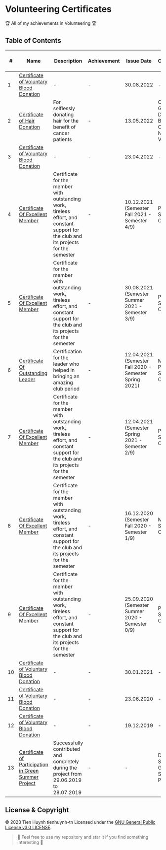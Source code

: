 # Volunteering Certificates

:trophy: All of my achievements in Volunteering :trophy:

## Table of Contents
#| Name | Description | Achievement | Issue Date | Issuing Organization - Issuer
-| ---- | ----------- | ----------- | ---------- | -----------------------------
1| [Certificate of Voluntary Blood Donation](https://raw.githubusercontent.com/tienhuynh-tn/awards/main/3-volunteer/voluntary-blood-donation-2022-2.jpg) | - | - | 30.08.2022 | -
2| [Certificate of Hair Donation](https://raw.githubusercontent.com/tienhuynh-tn/awards/main/3-volunteer/hair-donation-2022.jpg) | For selflessly donating hair for the benefit of cancer patients | - | 13.05.2022 | Cofounder & General Director of Breast Cancer Network Vietnam
3| [Certificate of Voluntary Blood Donation](https://raw.githubusercontent.com/tienhuynh-tn/awards/main/3-volunteer/voluntary-blood-donation-2022-1.jpg) | - | - | 23.04.2022 | -
4| [Certificate Of Excellent Member](https://raw.githubusercontent.com/tienhuynh-tn/awards/main/3-volunteer/siti-excell-mem-2021-fall.png) | Certificate for the member with outstanding work, tireless effort, and constant support for the club and its projects for the semester | - | 10.12.2021 (Semester Fall 2021 - Semester 4/9)  | President of SiTiGroup Club
5| [Certificate Of Excellent Member](https://raw.githubusercontent.com/tienhuynh-tn/awards/main/3-volunteer/siti-excell-mem-2021-summer.jpg) | Certificate for the member with outstanding work, tireless effort, and constant support for the club and its projects for the semester | - | 30.08.2021 (Semester Summer 2021 - Semester 3/9)  | President of SiTiGroup Club
6| [Certificate Of Outstanding Leader](https://raw.githubusercontent.com/tienhuynh-tn/awards/main/3-volunteer/siti-outstanding-leading-2020-fall-to-2021-spring.jpg) | Certification for the leader who helped in bringing an amazing club period | - | 12.04.2021 (Semester Fall 2020 - Semester Spring 2021) | Mentor & President of SiTiGroup Club
7| [Certificate Of Excellent Member](https://raw.githubusercontent.com/tienhuynh-tn/awards/main/3-volunteer/siti-excell-mem-2021-spring.jpg) | Certificate for the member with outstanding work, tireless effort, and constant support for the club and its projects for the semester | - | 12.04.2021 (Semester Spring 2021 - Semester 2/9)  | President of SiTiGroup Club
8| [Certificate Of Excellent Member](https://raw.githubusercontent.com/tienhuynh-tn/awards/main/3-volunteer/siti-excell-mem-2020-fall.jpg) | Certificate for the member with outstanding work, tireless effort, and constant support for the club and its projects for the semester | - | 16.12.2020 (Semester Fall 2020 - Semester 1/9) | Mentor of SiTiGroup Club
9| [Certificate Of Excellent Member](https://raw.githubusercontent.com/tienhuynh-tn/awards/main/3-volunteer/siti-excell-mem-2020-summer.jpg) | Certificate for the member with outstanding work, tireless effort, and constant support for the club and its projects for the semester | - | 25.09.2020 (Semester Summer 2020 - Semester 0/9) | President of SiTiGroup Club
10| [Certificate of Voluntary Blood Donation](https://raw.githubusercontent.com/tienhuynh-tn/awards/main/3-volunteer/voluntary-blood-donation-2021.jpg) | - | - | 30.01.2021 | -
11| [Certificate of Voluntary Blood Donation](https://raw.githubusercontent.com/tienhuynh-tn/awards/main/3-volunteer/voluntary-blood-donation-2020.jpg) | - | - | 23.06.2020 | -
12| [Certificate of Voluntary Blood Donation](https://raw.githubusercontent.com/tienhuynh-tn/awards/main/3-volunteer/voluntary-blood-donation-2019.jpg) | - | - | 19.12.2019 | -
13| [Certificate of Participation in Green Summer Project](https://raw.githubusercontent.com/tienhuynh-tn/awards/main/3-volunteer/green-summer-project-2029.jpg) | Successfully contributed and completely during the project from 29.06.2019 to 28.07.2019 | - | - | Director & Sponsor of Green Summer Project

## License & Copyright
&copy; 2023 Tien Huynh tienhuynh-tn Licensed under the [GNU General Public License v3.0 LICENSE](https://github.com/tienhuynh-tn/awards/blob/main/LICENSE).

> :love_you_gesture: Feel free to use my repository and star it if you find something interesting :love_you_gesture:

